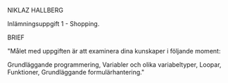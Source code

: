 NIKLAZ HALLBERG

Inlämningsuppgift 1 - Shopping.

BRIEF

"Målet med uppgiften är att examinera dina kunskaper i följande moment:

Grundläggande programmering, 
Variabler och olika variabeltyper, 
Loopar,
Funktioner, 
Grundläggande formulärhantering."

